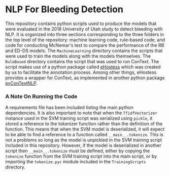 # NLP For Bleeding Detection

This repository contains python scripts used to produce the models that were evaluated in the 2018 University of Utah study to detect bleeding with NLP. It is organized into three sections corresponding to the three folders in the top level of the repository: machine learning code, rule-based code, and code for conducting McNemar's test to compare the performance of the RB and ED-DS models. The `MachineLearning` directory contains the scripts that were used to train the models along with the models themselves. The `RuleBased` directory contains the script that was used to run ConText. The script makes use of a python package called [eHostess](https://pypi.org/project/ehostess/0.0.4/) which was created by us to facilitate the annotation process. Among other things, eHostess provides a wrapper for ConText, as implemented in another python package [pyConTextNLP](https://pypi.org/project/pyConTextNLP/). 

### A Note On Running the Code
A requirements file has been included listing the main python dependencies. It is also important to note that when the `TfidfVectorizer` instance used in the SVM training script was serialized using `pickle`, it stored a reference to the tokenizer function rather than the definition of the function. This means that when the SVM model is deserialized, it will expect to be able to find a reference to a function called `__main__.tokenize`. This is not a problems so long as the model is unpickled in the SVM training script included in this repository. However, if the model is deserialized in another script then `__main__.tokenize` must be defined, either by copying the `tokenize` function from the SVM training script into the main script, or by importing the `tokenize.pyc` module included in the `TrainingScripts` directory.
